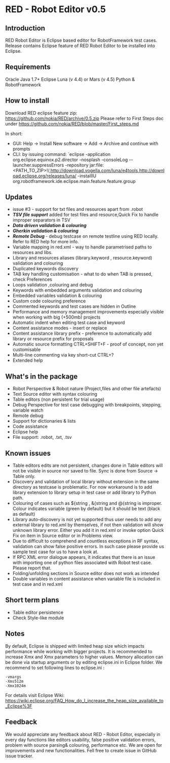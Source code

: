 # RED - Robot Editor v0.5
## Introduction
RED Robot Editor is Eclipse based editor for RobotFramework test cases. 
Release contains Eclipse feature of RED Robot Editor to be installed into Eclipse. 

## Requirements 
Oracle Java 1.7+
Eclipse Luna (v 4.4) or Mars (v 4.5)
Python & RobotFramework 

## How to install
Download RED eclipse feature zip: https://github.com/nokia/RED/archive/0.5.zip
Please refer to First Steps doc under https://github.com/nokia/RED/blob/master/First_steps.md

In short:
- GUI: Help -> Install New software -> Add -> Archive and continue with prompts
- CLI: by issuing command: 
`eclipse -application org.eclipse.equinox.p2.director -nosplash -consoleLog --launcher.suppressErrors -repository jar:file:<PATH_TO_ZIP>\!/,http://download.vogella.com/luna/e4tools,http://download.eclipse.org/releases/luna/   -installIU org.robotframework.ide.eclipse.main.feature.feature.group 

## Updates
- issue #3 - support for txt files and resources apart from .robot  
- ***TSV file support*** added for test files and resource,Quick Fix to handle improper separators in TSV
- ***Data driven validation & colouring***
- ***Gherkin validation & colouring***
- ***Remote Debug*** - debug testcase on remote testline using RED locally. Refer to RED help for more info. 
- Variable mapping in red.xml - way to handle parametrised paths to resources and libs. 
- Library and resources aliases (library.keyword , resource.keyword) validation and colouring
- Duplicated keywords discovery
- TAB key handling customisation - what to do when TAB is pressed, check Preferences 
- Loops validation ,colouring and debug
- Keywords with embedded arguments validation and colouring
- Embedded variables validation & colouring
- Custom code colouring preference
- Commented keywords and test cases are hidden in Outline
- Performance and memory management improvements especially visible when working with big (+500mb) projects
- Automatic indent when editing test case and keyword
- Content assistance modes - insert or replace 
- Content assistance library prefix - preference to automatically add library or resource prefix for proposals 
- Automatic source formatting CTRL+SHIFT+F - proof of concept, non yet customisable 
- Multi-line commenting via key short-cut CTRL+? 
- Extended help

## What's in the package
- Robot Perspective & Robot nature (Project,files and other file artefacts)
- Text Source editor with syntax colouring
- Table editors (non persistent for trial usage)
- Debug Perspective for test case debugging with breakpoints, stepping, variable watch
- Remote debug
- Support for dictionaries & lists
- Code assistance 
- Eclipse help
- File support: .robot, .txt, .tsv


## Known issues
- Table editors edits are not persistent, changes done in Table editors will not be visible in source nor saved to file. Sync is done from Source -> Table only.
- Discovery and validation of local library without extension in the same directory as testcase is problematic. For now workaround is to add library extension to library setup in test case or add library to Python path. 
- Colouring of cases such as ${string , &{string and @{string is improper. Colour indicates variable (green by default) but it should be text (black as default)
- Library auto-discovery is not yet supported thus user needs to add any external library to red.xml by themselves, if not then validation will show unknown library error. Either you add it in red.xml or invoke option Quick Fix on item in Source editor or in Problems view.  
- Due to difficult to comprehend and countless exceptions in RF syntax, validation can show false positive errors. In such case please provide us sample test case for us to have a look at.
- If RPC XML error dialogue appears, it indicates that there is an issue with importing one of python files associated with Robot test case. Please report that.   
- Folding/unfolding sections in Source editor does not work as intended 
- Double variables in content assistance when variable file is included in test case and in red.xml

## Short term plans
- Table editor persistence
- Check Style-like module 

## Notes
By default, Eclipse is shipped with limited heap size which impacts performance while working with bigger projects. It is recommended to increase Xmx and Xmx parameters to higher values. Memory allocation can be done via startup arguments or by editing eclipse.ini in Eclipse folder.
We recommend to set following lines to eclipse.ini :
```
-vmargs
-Xms512m
-Xmx1024m
```
For details visit Eclipse Wiki: https://wiki.eclipse.org/FAQ_How_do_I_increase_the_heap_size_available_to_Eclipse%3F

## Feedback
We would appreciate any feedback about RED - Robot Editor, especially in every day functions like editors usability, false positive validation errors, problem with source parsing& colouring, performance etc. We are open for improvements and new functionalities. Fell free to create issue in GitHub issue tracker.
